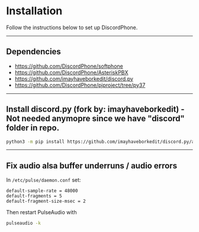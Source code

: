 # Installation
Follow the instructions below to set up DiscordPhone.

---
## Dependencies
- https://github.com/DiscordPhone/softphone
- https://github.com/DiscordPhone/AsteriskPBX
- https://github.com/imayhaveborkedit/discord.py
- https://github.com/DiscordPhone/pjproject/tree/py37

---
## Install discord.py (fork by: imayhaveborkedit) - Not needed anymopre since we have "discord" folder in repo.
```bash
python3 -m pip install https://github.com/imayhaveborkedit/discord.py/archive/voice-recv-mk2.zip
```

---
## Fix audio alsa buffer underruns / audio errors
In `/etc/pulse/daemon.conf` set:
```
default-sample-rate = 48000
default-fragments = 5
default-fragment-size-msec = 2
```
Then restart PulseAudio with
```bash
pulseaudio -k
```